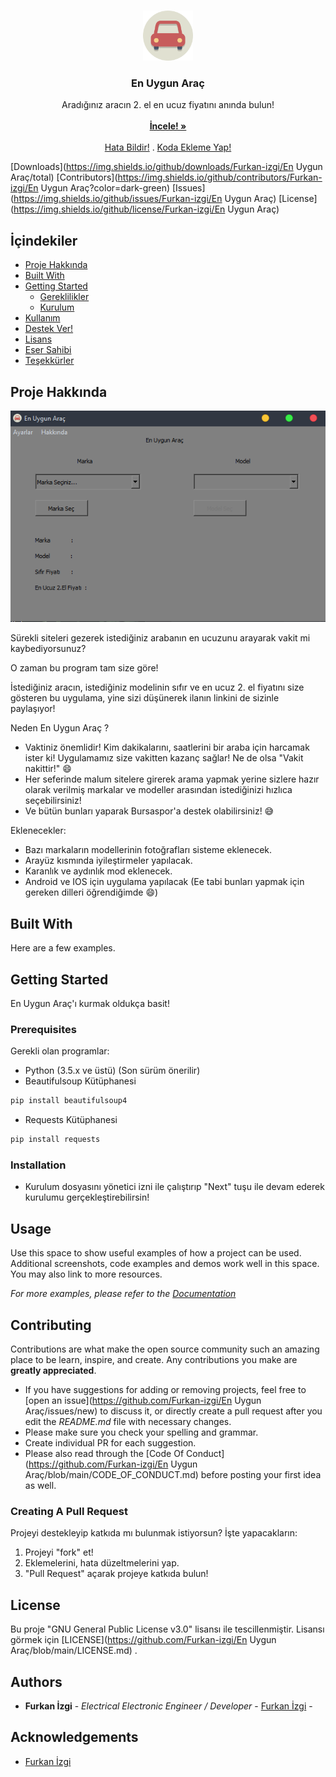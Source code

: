 <br/>
<p align="center">
  <a href="https://github.com/Furkan-izgi/En Uygun Araç">
    <img src="assets/app.svg" alt="Logo" width="80" height="80">
  </a>

  <h3 align="center">En Uygun Araç</h3>

  <p align="center">
    Aradığınız aracın 2. el en ucuz fiyatını anında bulun!
    <br/>
    <br/>
    <a href="https://github.com/Furkan-izgi/En Uygun Araç"><strong>İncele! »</strong></a>
    <br/>
    <br/>
    <a href="https://github.com/Furkan-izgi/En Uygun Araç/issues">Hata Bildir!</a>
    .
    <a href="https://github.com/Furkan-izgi/En Uygun Araç/issues">Koda Ekleme Yap!</a>
  </p>
</p>

[Downloads](https://img.shields.io/github/downloads/Furkan-izgi/En Uygun Araç/total) [Contributors](https://img.shields.io/github/contributors/Furkan-izgi/En Uygun Araç?color=dark-green) [Issues](https://img.shields.io/github/issues/Furkan-izgi/En Uygun Araç) [License](https://img.shields.io/github/license/Furkan-izgi/En Uygun Araç) 

## İçindekiler

* [Proje Hakkında](#about-the-project)
* [Built With](#built-with)
* [Getting Started](#getting-started)
  * [Gereklilikler](#prerequisites)
  * [Kurulum](#installation)
* [Kullanım](#usage)
* [Destek Ver!](#contributing)
* [Lisans](#license)
* [Eser Sahibi](#authors)
* [Teşekkürler](#acknowledgements)

## Proje Hakkında

![Screen Shot](assets/readme/kapak-foto.png)

Sürekli siteleri gezerek istediğiniz arabanın en ucuzunu arayarak vakit mi kaybediyorsunuz? 

O zaman bu program tam size göre!

İstediğiniz aracın, istediğiniz modelinin sıfır ve en ucuz 2. el fiyatını size gösteren bu uygulama, yine sizi düşünerek ilanın linkini de sizinle paylaşıyor!

Neden En Uygun Araç ?

* Vaktiniz önemlidir! Kim dakikalarını, saatlerini bir araba için harcamak ister ki! Uygulamamız size vakitten kazanç sağlar! 
Ne de olsa "Vakit nakittir!" :smile:
* Her seferinde malum sitelere girerek arama yapmak yerine sizlere hazır olarak verilmiş markalar ve modeller arasından istediğinizi hızlıca seçebilirsiniz!
* Ve bütün bunları yaparak Bursaspor'a destek olabilirsiniz! :sweat_smile:

Eklenecekler:
* Bazı markaların modellerinin fotoğrafları sisteme eklenecek.
* Arayüz kısmında iyileştirmeler yapılacak.
* Karanlık ve aydınlık mod eklenecek.
* Android ve IOS için uygulama yapılacak (Ee tabi bunları yapmak için gereken dilleri öğrendiğimde :smile:)

## Built With

Here are a few examples.

## Getting Started

En Uygun Araç'ı kurmak oldukça basit!

### Prerequisites

Gerekli olan programlar:

* Python (3.5.x ve üstü) (Son sürüm önerilir)
* Beautifulsoup Kütüphanesi
```sh
pip install beautifulsoup4
```
* Requests Kütüphanesi
```sh
pip install requests
```

### Installation

* Kurulum dosyasını yönetici izni ile çalıştırıp "Next" tuşu ile devam ederek kurulumu gerçekleştirebilirsin!

## Usage

Use this space to show useful examples of how a project can be used. Additional screenshots, code examples and demos work well in this space. You may also link to more resources.

_For more examples, please refer to the [Documentation](https://example.com)_

## Contributing

Contributions are what make the open source community such an amazing place to be learn, inspire, and create. Any contributions you make are **greatly appreciated**.
* If you have suggestions for adding or removing projects, feel free to [open an issue](https://github.com/Furkan-izgi/En Uygun Araç/issues/new) to discuss it, or directly create a pull request after you edit the *README.md* file with necessary changes.
* Please make sure you check your spelling and grammar.
* Create individual PR for each suggestion.
* Please also read through the [Code Of Conduct](https://github.com/Furkan-izgi/En Uygun Araç/blob/main/CODE_OF_CONDUCT.md) before posting your first idea as well.

### Creating A Pull Request

Projeyi destekleyip katkıda mı bulunmak istiyorsun? İşte yapacakların:

1. Projeyi "fork" et!
2. Eklemelerini, hata düzeltmelerini yap.
3. "Pull Request" açarak projeye katkıda bulun!

## License

Bu proje "GNU General Public License v3.0" lisansı ile tescillenmiştir. Lisansı görmek için [LICENSE](https://github.com/Furkan-izgi/En Uygun Araç/blob/main/LICENSE.md) .

## Authors

* **Furkan İzgi** - *Electrical Electronic Engineer / Developer* - [Furkan İzgi](https://github.com/Furkan-izgi/) -

## Acknowledgements

* [Furkan İzgi](https://github.com/Furkan-izgi/)
